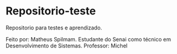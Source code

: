 # Repositorio-teste
Repositorio para testes e aprendizado.

Feito por: Matheus Spilmam.
Estudante do Senai como técnico em Desenvolvimento de Sistemas.
Professor: Michel
